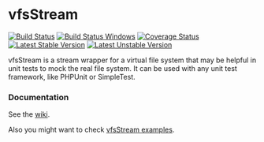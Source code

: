 # vfsStream

[![Build Status](https://secure.travis-ci.org/bovigo/vfsStream.png)](http://travis-ci.org/bovigo/vfsStream) [![Build Status Windows](https://ci.appveyor.com/api/projects/status/51mo891raqc4uh8t?svg=true)](https://ci.appveyor.com/project/mikey179/vfsstream) [![Coverage Status](https://coveralls.io/repos/github/bovigo/vfsStream/badge.svg)](https://coveralls.io/github/bovigo/vfsStream) [![Latest Stable Version](https://poser.pugx.org/mikey179/vfsStream/version.png)](https://packagist.org/packages/mikey179/vfsStream) [![Latest Unstable Version](https://poser.pugx.org/mikey179/vfsStream/v/unstable.png)](//packagist.org/packages/mikey179/vfsStream)

vfsStream is a stream wrapper for a virtual file system that may be helpful in unit tests to mock the real file system. It can be used with any unit test framework, like PHPUnit or SimpleTest.

### Documentation

See the [wiki](https://github.com/bovigo/vfsStream/wiki).

Also you might want to check [vfsStream examples](https://github.com/bovigo/vfs-stream-examples).
